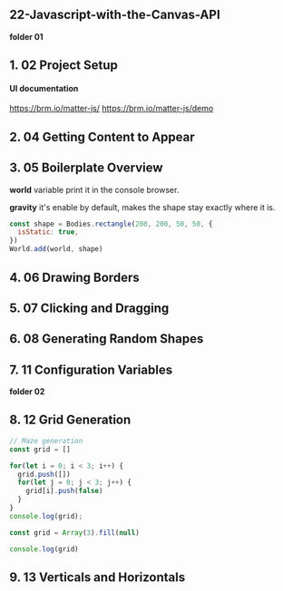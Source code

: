 ## 22-Javascript-with-the-Canvas-API

**folder 01**

## 1. 02 Project Setup

#### UI documentation

https://brm.io/matter-js/
https://brm.io/matter-js/demo

## 2. 04 Getting Content to Appear

## 3. 05 Boilerplate Overview

**world** variable print it in the console browser.

**gravity** it's enable by default, makes the shape stay exactly where it is.

```javascript
const shape = Bodies.rectangle(200, 200, 50, 50, {
  isStatic: true,
})
World.add(world, shape)
```

## 4. 06 Drawing Borders

## 5. 07 Clicking and Dragging

## 6. 08 Generating Random Shapes

## 7. 11 Configuration Variables

**folder 02**

## 8. 12 Grid Generation

```javascript
// Maze generation
const grid = []

for(let i = 0; i < 3; i++) {
  grid.push([])
  for(let j = 0; j < 3; j++) {
    grid[i].push(false)
  }
}
console.log(grid);
```

```javascript
const grid = Array(3).fill(null)

console.log(grid)
```

## 9. 13 Verticals and Horizontals